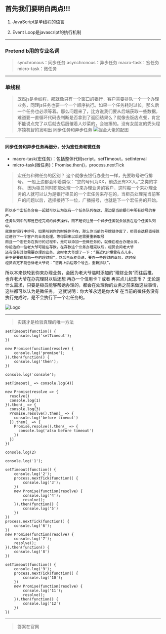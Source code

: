 
## 首先我们要明白两点!!!
1.  JavaScript是单线程的语言

1. Event Loop是javascript的执行机制
***

 ### Pretend b用的专业名词
 > synchronous：同步任务
asynchronous：异步任务
macro-task：宏任务
micro-task：微任务

***
### 单线程
 > 既然js是单线程，那就像只有一个窗口的银行，客户需要排队一个一个办理业务，同理js任务也要一个一个顺序执行。如果一个任务耗时过长，那么后一个任务也必须等着。那么问题来了，比方说我们要从后端获取一些数据，难道要一直循环代码去判断是否拿到了返回结果么？就像去饭店点餐，肯定不能说点完了以后就去后厨催着人炒菜的，会被揍的。没有女朋友的秃头程序猿机智的发明出 ~~同步任务和异步任务~~ 
![掘金大佬的配图](https://user-gold-cdn.xitu.io/2017/11/21/15fdd88994142347?imageView2/0/w/1280/h/960/format/webp/ignore-error/1)

***
 #### 同步任务和异步任务再细分，分为宏任务和微任务
- macro-task(宏任务)：包括整体代码script，setTimeout，setInterval
- micro-task(微任务)：Promise.then()，process.nextTick
 > 宏任务和微任务的区别？
这个就像去银行办业务一样，先要取号进行排号。
一般上边都会印着类似：“您的号码为XX，前边还有XX人。”之类的字样。
因为柜员同时职能处理一个来办理业务的客户，这时每一个来办理业务的人就可以认为是银行柜员的一个宏任务来存在的，当柜员处理完当前客户的问题以后，选择接待下一位，广播报号，也就是下一个宏任务的开始。
 ```
所以多个宏任务合在一起就可以认为说有一个任务队列在这，里边是当前银行中所有排号的客户。
任务队列中的都是已经完成的异步操作，而不是说注册一个异步任务就会被放在这个任务队列中，
就像在银行中排号，如果叫到你的时候你不在，那么你当前的号牌就作废了，柜员会选择直接跳
过进行下一个客户的业务处理，等你回来以后还需要重新取号
而且一个宏任务在执行的过程中，是可以添加一些微任务的，就像在柜台办理业务，
你前边的一位老大爷可能在存款，在存款这个业务办理完以后，柜员会问老大爷
还有没有其他需要办理的业务，这时老大爷想了一下：“最近P2P爆雷有点儿多，
是不是要选择稳一些的理财呢”，然后告诉柜员说，要办一些理财的业务，这时候
柜员肯定不能告诉老大爷说：“您再上后边取个号去，重新排队”。
```
所以本来快轮到你来办理业务，会因为老大爷临时添加的“理财业务”而往后推。
也许老大爷在办完理财以后还想 再办一个信用卡？或者 再买点儿纪念币？
无论是什么需求，只要是柜员能够帮她办理的，都会在处理你的业务之前来做这些事情，这些都可以认为是微任务。
这就说明：你大爷永远是你大爷
在当前的微任务没有执行完成时，是不会执行下一个宏任务的。

![Logo](https://user-gold-cdn.xitu.io/2017/11/21/15fdcea13361a1ec?imageView2/0/w/1280/h/960/format/webp/ignore-error/1)
***
 >  实践才是检验真理的唯一方法

```
setTimeout(function() {
    console.log('setTimeout');
})

new Promise(function(resolve) {
    console.log('promise');
}).then(function() {
    console.log('then');
})

console.log('console');
```

```
setTimeout(_ => console.log(4))

new Promise(resolve => {
  resolve()
  console.log(1)
}).then(_ => {
  console.log(3)
  Promise.resolve().then(_ => {
    console.log('before timeout')
  }).then(_ => {
    Promise.resolve().then(_ => {
      console.log('also before timeout')
    })
  })
})

console.log(2)

```


```
console.log('1');

setTimeout(function() {
    console.log('2');
    process.nextTick(function() {
        console.log('3');
    })
    new Promise(function(resolve) {
        console.log('4');
        resolve();
    }).then(function() {
        console.log('5')
    })
})
process.nextTick(function() {
    console.log('6');
})
new Promise(function(resolve) {
    console.log('7');
    resolve();
}).then(function() {
    console.log('8')
})

setTimeout(function() {
    console.log('9');
    process.nextTick(function() {
        console.log('10');
    })
    new Promise(function(resolve) {
        console.log('11');
        resolve();
    }).then(function() {
        console.log('12')
    })
})
```
***
 > 答案在官网



































